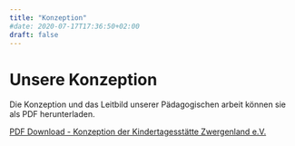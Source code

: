 ```yaml
---
title: "Konzeption"
#date: 2020-07-17T17:36:50+02:00
draft: false
---
```


# Unsere Konzeption

Die Konzeption und das Leitbild unserer Pädagogischen arbeit können sie als PDF herunterladen.

[PDF Download - Konzeption der Kindertagesstätte Zwergenland e.V.](/content/KitaZwergenland-Konzeption.pdf)
